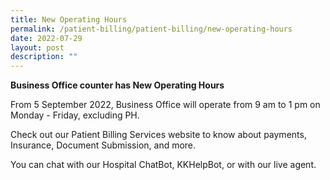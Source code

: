 ```yaml
---
title: New Operating Hours
permalink: /patient-billing/patient-billing/new-operating-hours
date: 2022-07-29
layout: post
description: ""
---
```

**Business Office counter has New Operating Hours**

From 5 September 2022, Business Office will operate from 9 am to 1 pm on Monday - Friday, excluding PH.
	
Check out our Patient Billing Services website to know about payments, Insurance, Document Submission, and more.

You can chat with our Hospital ChatBot, KKHelpBot, or with our live agent.

	